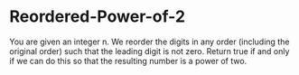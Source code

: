 # Reordered-Power-of-2
You are given an integer n. We reorder the digits in any order (including the original order) such that the leading digit is not zero.  Return true if and only if we can do this so that the resulting number is a power of two.

